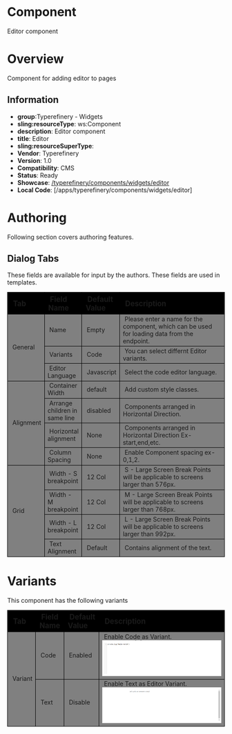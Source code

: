 # Component

Editor component

# Overview

Component for adding editor to pages

## Information

- **group**:Typerefinery - Widgets
- **sling:resourceType**: ws:Component
- **description**: Editor component
- **title**: Editor
- **sling:resourceSuperType**:
- **Vendor**: Typerefinery
- **Version**: 1.0
- **Compatibility**: CMS
- **Status**: Ready
- **Showcase**: [/typerefinery/components/widgets/editor](http://localhost:8113/apps/websight/index.html/content/typerefinery-showcase/pages/components/widgets/editor::editor)
- **Local Code**: [/apps/typerefinery/components/widgets/editor]

# Authoring

Following section covers authoring features.

## Dialog Tabs

These fields are available for input by the authors. These fields are used in templates.

<table style="border-spacing: 1px;border-collapse: separate;width: 100.0%;text-align: left;background-color: black; text-indent: 4px;">
    <thead style="font-size: larger;">
        <tr>
            <th style="width: 8%;">Tab</th>
            <th style="width: 8%;">Field Name</th>
            <th style="width: 8%;">Default Value</th>
            <th>Description</th>
        </tr>
    </thead>
     <tbody style="background-color: gray;">
        <tr>
            <td rowspan="3"> General</td>
            <td>Name</td>
            <td>Empty</td>
            <td>Please enter a name for the component, which can be used for loading data from the endpoint.</td>
        </tr>
         <tr>
            <td>Variants</td>
            <td>Code</td>
            <td>You can select differnt Editor variants.</td>
        </tr>
         <tr>
            <td>Editor Language</td>
            <td>Javascript</td>
            <td>Select the code editor language.</td>
        </tr>
        <tr>
            <td rowspan="4"> Alignment</td>
            <td>Container Width
</td>
            <td>default</td>
            <td>Add custom style classes.</td>
        </tr>
                <tr>
            <td>Arrange children in same line
</td>
            <td>disabled</td>
            <td>Components arranged in Horizontal Direction.</td>
        </tr>
                      <tr>
            <td>Horizontal alignment
</td>
            <td>None</td>
            <td>Components arranged in Horizontal Direction Ex- start,end,etc.</td>
        </tr>
                              <tr>
            <td>Column Spacing
</td>
            <td>None</td>
            <td>Enable Component spacing ex- 0,1,2.</td>
        </tr>
         <tr>
            <td rowspan="4"> Grid</td>
            <td>Width - S breakpoint</td>
            <td>12 Col</td>
            <td>S - Large Screen Break Points will be applicable to screens larger than 576px.</td>
        </tr>
        <tr>
            <td>Width - M breakpoint</td>
            <td>12 Col</td>
            <td>M - Large Screen Break Points will be applicable to screens larger than 768px.</td>
        </tr>
        <tr>
            <td>Width - L breakpoint</td>
            <td>12 Col</td>
            <td>L - Large Screen Break Points will be applicable to screens larger than 992px.</td>
        </tr>
        <tr>
            <td>Text Alignment</td>
            <td>Default</td>
            <td>Contains alignment of the text.</td>
        </tr>
        </tbody>
        </table>

# Variants

This component has the following variants

<table style="border-spacing: 1px;border-collapse: separate;width: 100.0%;text-align: left;background-color: black; text-indent: 4px;">
    <thead style="font-size: larger;">
      <tr>
            <th style="width: 8%;">Tab</th>
            <th style="width: 8%;">Field Name</th>
            <th style="width: 8%;">Default Value</th>
            <th>Description</th>
        </tr>
        </thead>
         <tbody style="background-color: Gray;">
          <tr>
          <td rowspan="3">Variant</td>
            <td>Code</td>
            <td>Enabled</td>
            <td>Enable Code as Variant.<img width="800px" src="./images/code.png"/></td>
        </tr>
          <tr>
            <td>Text</td>
            <td>Disable</td>
            <td>Enable Text as Editor Variant.<img width="800px" src="./images/text.png"/></td>
        </tr>
      </tbody>
      </table>
